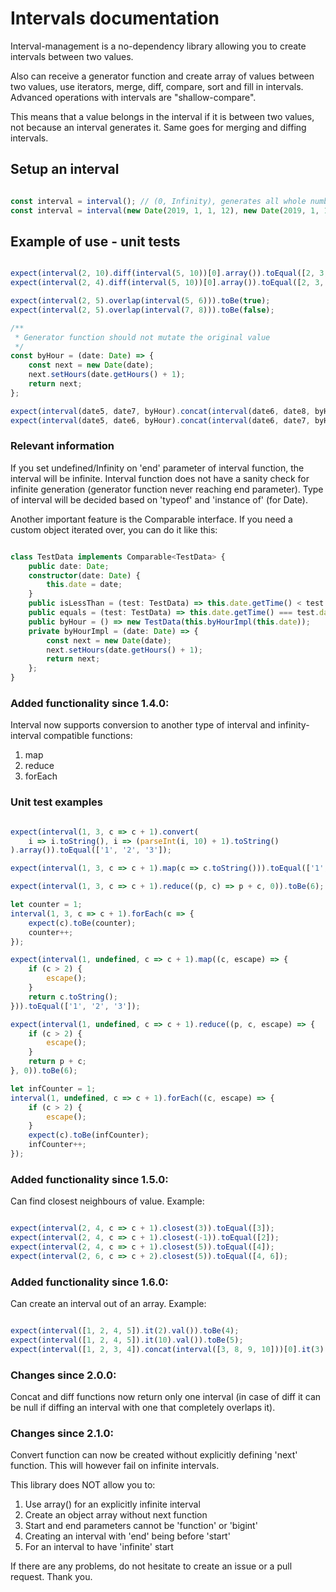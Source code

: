 # Intervals documentation

Interval-management is a no-dependency library allowing you to create intervals between two values.


Also can receive a generator function and create array of values between two values, use iterators,
merge, diff, compare, sort and fill in intervals. Advanced operations with intervals are "shallow-compare".


This means that a value belongs in the interval if it is between two values, not because an interval generates it.
Same goes for merging and diffing intervals.

## Setup an interval

```typescript

const interval = interval(); // (0, Infinity), generates all whole numbers
const interval = interval(new Date(2019, 1, 1, 12), new Date(2019, 1, 1, 20), addHour) // Generates time between two dates by hour

```

## Example of use - unit tests

```typescript

expect(interval(2, 10).diff(interval(5, 10))[0].array()).toEqual([2, 3, 4, 5]);
expect(interval(2, 4).diff(interval(5, 10))[0].array()).toEqual([2, 3, 4]);

expect(interval(2, 5).overlap(interval(5, 6))).toBe(true);
expect(interval(2, 5).overlap(interval(7, 8))).toBe(false);

/**
 * Generator function should not mutate the original value
 */
const byHour = (date: Date) => {
    const next = new Date(date);
    next.setHours(date.getHours() + 1);
    return next;
};

expect(interval(date5, date7, byHour).concat(interval(date6, date8, byHour))[0].array()).toEqual([date5, date6, date7, date8]);
expect(interval(date5, date6, byHour).concat(interval(date6, date7, byHour))[0].array()).toEqual([date5, date6, date7]);

```

### Relevant information

If you set undefined/Infinity on 'end' parameter of interval function, the interval will be infinite.
Interval function does not have a sanity check for infinite generation (generator function never reaching end parameter).
Type of interval will be decided based on 'typeof' and 'instance of' (for Date).

Another important feature is the Comparable interface. If you need a custom object iterated over, you can do it like this:

```typescript

class TestData implements Comparable<TestData> {
    public date: Date;
    constructor(date: Date) {
        this.date = date;
    }
    public isLessThan = (test: TestData) => this.date.getTime() < test.date.getTime();
    public equals = (test: TestData) => this.date.getTime() === test.date.getTime();
    public byHour = () => new TestData(this.byHourImpl(this.date));
    private byHourImpl = (date: Date) => {
        const next = new Date(date);
        next.setHours(date.getHours() + 1);
        return next;
    };
}

```

### Added functionality since 1.4.0:

Interval now supports conversion to another type of interval and infinity-interval compatible functions:

1) map
2) reduce
3) forEach

### Unit test examples

```typescript

expect(interval(1, 3, c => c + 1).convert(
    i => i.toString(), i => (parseInt(i, 10) + 1).toString()
).array()).toEqual(['1', '2', '3']);

expect(interval(1, 3, c => c + 1).map(c => c.toString())).toEqual(['1', '2', '3']);

expect(interval(1, 3, c => c + 1).reduce((p, c) => p + c, 0)).toBe(6);

let counter = 1;
interval(1, 3, c => c + 1).forEach(c => {
    expect(c).toBe(counter);
    counter++;
});

expect(interval(1, undefined, c => c + 1).map((c, escape) => {
    if (c > 2) {
        escape();
    }
    return c.toString();
})).toEqual(['1', '2', '3']);

expect(interval(1, undefined, c => c + 1).reduce((p, c, escape) => { 
    if (c > 2) {
        escape();
    }
    return p + c;
}, 0)).toBe(6);

let infCounter = 1;
interval(1, undefined, c => c + 1).forEach((c, escape) => {
    if (c > 2) {
        escape();
    }
    expect(c).toBe(infCounter);
    infCounter++;
});

```

### Added functionality since 1.5.0:

Can find closest neighbours of value. Example:

```typescript

expect(interval(2, 4, c => c + 1).closest(3)).toEqual([3]);
expect(interval(2, 4, c => c + 1).closest(-1)).toEqual([2]);
expect(interval(2, 4, c => c + 1).closest(5)).toEqual([4]);
expect(interval(2, 6, c => c + 2).closest(5)).toEqual([4, 6]);

```

### Added functionality since 1.6.0:

Can create an interval out of an array. Example:

```typescript

expect(interval([1, 2, 4, 5]).it(2).val()).toBe(4);
expect(interval([1, 2, 4, 5]).it(10).val()).toBe(5);
expect(interval([1, 2, 3, 4]).concat(interval([3, 8, 9, 10]))[0].it(3).val()).toBe(8);

```

### Changes since 2.0.0:

Concat and diff functions now return only one interval (in case of diff it can be null if diffing an interval with one that completely overlaps it).

### Changes since 2.1.0:

Convert function can now be created without explicitly defining 'next' function. This will however fail on infinite intervals.

This library does NOT allow you to:

1) Use array() for an explicitly infinite interval
2) Create an object array without next function
3) Start and end parameters cannot be 'function' or 'bigint'
4) Creating an interval with 'end' being before 'start'
5) For an interval to have 'infinite' start


If there are any problems, do not hesitate to create an issue or a pull request. Thank you.
